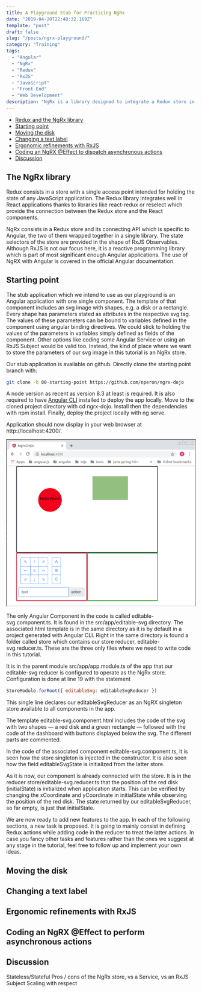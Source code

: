 ```yaml
---
title: A Playground Stub for Practicing NgRx
date: "2019-04-20T22:40:32.169Z"
template: "post"
draft: false
slug: "/posts/ngrx-playground/"
category: "Training"
tags:
  - "Angular"
  - "NgRx"
  - "Redux"
  - "RxJS"
  - "JavaScript"
  - "Front End"
  - "Web Development"
description: "NgRx is a library designed to integrate a Redux store in any Angular application. In this tutorial, a stub application is used as a starting point for practicing NgRx Redux."
---
```


- [Redux and the NgRx library](#redux-and-the-ngrx-library)
- [Starting point](#starting-point)
- [Moving the disk](#moving-the-disk)
- [Changing a text label](#changing-a-text-label)
- [Ergonomic refinements with RxJS](#ergonomic-refinements-with-RxJS)
- [Coding an NgRX @Effect to dispatch asynchronous actions](#coding-an-NgRX-effect-to-dispatch-asynchronous-actions)
- [Discussion](#discussion)


## The NgRx library

Redux consists in a store with a single access point intended for holding the state of any JavaScript application. The 
Redux library integrates well in React applications thanks to libraries like react-redux or reselect which provide
the connection between the Redux store and the React components. 

NgRx consists in a Redux store and its connecting API which is specific to Angular, the two of them wrapped together 
in a single library. The state selectors of the store are provided in the shape of RxJS Observables. Although RxJS is 
not our focus here, it is a reactive programming library which is part of most significant enough Angular applications. 
The use of NgRX with Angular is covered in the official Angular documentation. 

## Starting point

The stub application which we intend to use as our playground is an Angular application with one single component. 
The template of that component includes an svg image with shapes, e.g. a disk or a rectangle. Every shape has
parameters stated as attributes in the respective svg tag. The values of these parameters can be 
bound to variables defined in the component using angular binding directives. We could stick to holding the values 
of the parameters in variables simply defined as fields of the component. Other options like coding some 
Angular Service or using an RxJS Subject would be valid too. Instead, the kind of place where we want to store 
the parameters of our svg image in this tutorial is an NgRx store. 

Our stub application is available on github. Directly clone the starting point branch with:
```bash
git clone -b 00-starting-point https://github.com/nperon/ngrx-dojo
```
A node version as recent as version 8.3 at least is required. It is also required to have 
[Angular CLI](https://cli.angular.io/) installed to deploy the app locally. 
Move to the cloned project directory with cd ngrx-dojo. Install then the dependencies with 
npm install. Finally, deploy the project locally with ng serve.

Application should now display in your web browser at http://localhost:4200/.

![ngrx-screenshot.jpg](/media/ngrx-screenshot.jpg)

The only Angular Component in the code is called editable-svg.component.ts. It is found in the 
src/app/editable-svg directory. The associated html template is in the same directory as it is by default
in a project generated with Angular CLI. Right in the same directory is found a folder called store 
which contains our store reducer, editable-svg.reducer.ts. These are the three only files where we need
to write code in this tutorial.

It is in the parent module src/app/app.module.ts of the app that our editable-svg reducer is 
configured to operate as the NgRx store. Configuration is done at line 19 with the statement

```javascript
StoreModule.forRoot({ editableSvg: editableSvgReducer })
```

This single line declares our editableSvgReducer as an NgRX singleton store available to all components in the app. 

The template editable-svg.component.html includes the code of the svg with two shapes 
&mdash; a red disk and a green rectangle &mdash; followed with the code of the dashboard 
with buttons displayed below the svg. The different parts are commented. 

In the code of the associated component editable-svg.component.ts, it is seen how the 
store singleton is injected in the constructor. It is also seen how the field editableSvgState
is initialized from the latter store. 

As it is now, our component is already connected with the store. It is in the reducer store/editable-svg.reducer.ts
that the position of the red disk (initialState) is initialized when application starts. This can be 
verified by changing the xCoordinate and yCoordinate in initialState while observing the position of the red disk.
The state returned by our editableSvgReducer, so far empty, is just that initialState.

We are now ready to add new features to the app. In each of the following sections, a new task is proposed.
It is going to mainly consist in defining Redux actions while adding code in the reducer to treat the latter actions. 
In case you fancy other tasks and features rather than the ones we suggest at any stage in the tutorial, 
feel free to follow up and implement your own ideas. 

## Moving the disk



## Changing a text label
## Ergonomic refinements with RxJS
## Coding an NgRX @Effect to perform asynchronous actions
## Discussion

Stateless/Stateful
Pros / cons of the NgRx store, vs a Service, vs an RxJS Subject Scaling with respect

